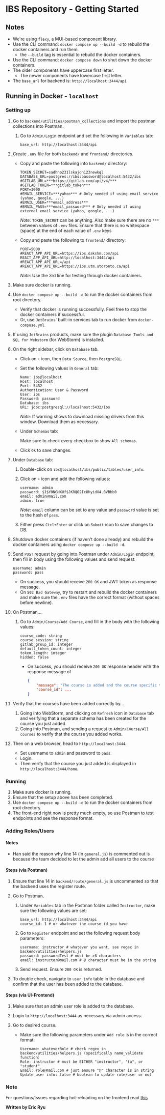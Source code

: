 # IBS Repository - Getting Started

## Notes

-   We're using `flexy`, a MUI-based component library.
-   Use the CLI command: `docker compose up --build -d` to rebuild the docker containers and run them.
    -   the `--build` tag is essential to rebuild the docker containers.
-   Use the CLI command: `docker compose down` to shut down the docker containers.
-   The older components have uppercase first letter.
    -   The newer components have lowercase first letter.
-   The `base_url` for backend is: `http://localhost:3444/api`




## Running in Docker - `localhost`

### Setting up

1. Go to `backend/utilities/postman_collections` and import the postman collections into Postman.

     1.   Go to `Admin/Login` endpoint and set the following in `Variables` tab:

          ```
          base_url: http://localhost:3444/api
          ```

2. Create `.env` file for both `backend/` and `frontend/` directories.

     -   Copy and paste the following into `backend/` directory:

         ```env
         TOKEN_SECRET=sadhno231lskajdn123newkql
         DATABASE_URL=postgres://ibs:password@localhost:5432/ibs
         #GITLAB_URL=***https://gitlab.com/api/v4/***
         #GITLAB_TOKEN=***gitlab_token***
         PORT=3000
         #EMAIL_SERVICE=***yahoo*** # Only needed if using email service (yahoo, google, ...)
         #EMAIL_USER=***email_address***
         #EMAIL_PASS=***email_password*** # Only needed if using external email service (yahoo, google, ...)
         ```

         *Note*: `TOKEN_SECRET` can be anything. 
         Also make sure there are no `***` between values of `.env` files. 
         Ensure that there is no whitespace (space) at the end of each value of `.env` keys

     -   Copy and paste the following to `frontend/` directory:

         ```env
         PORT=5000
         #REACT_APP_API_URL=https://ibs.dakshm.com/api
         REACT_APP_API_URL=http://localhost:3444/api
         #REACT_APP_API_URL=/api
         #REACT_APP_API_URL=https://ibs.utm.utoronto.ca/api
         ```

         *Note*: Use the 3rd line for testing through docker containers.

3. Make sure docker is running.

4. Use `docker compose up --build -d` to run the docker containers from root directory.

     -   Verify that docker is running successfully. Feel free to stop the docker containers if successful.
     -   Or, use `JetBrains`'  built-in services tab to run docker from `docker-compose.yml`.

5. If using `JetBrains` products, make sure the plugin `Database Tools and SQL for Webstorm` (for WebStorm) is installed.

6. On the right sidebar, click on `Database` tab. 

     -   Click on `+` icon, then `Data Source`, then `PostgreSQL`.

     -   Set the following values in `General` tab:

         ```
         Name: ibs@localhost
         Host: localhost
         Port: 5432
         Authentication: User & Password
         User: ibs
         Password: password
         Database: ibs
         URL: jdbc:postgresql://localhost:5432/ibs
         ```

         *Note*: If warning shows to download missing drivers from this window. Download them as necessary.

     -   Under `Schemas` tab:

         Make sure to check every checkbox to show `All schemas`.

     -   Click `Ok` to save changes.

7. Under `Database` tab:

     1.   Double-click on `ibs@localhost/ibs/public/tables/user_info`.

     2.   Click on `+` icon and add the following values:

          ```
          username: admin
          password: $1$Y0NGHXUf$JKRQO2Ic8HyidX4.0VBbb0
          email: admin@mail.com
          admin: true
          ```

          *Note*: `email` column can be set to any value and `password` value is set to the hash of `pass`.

     3.   Either press `Ctrl+Enter` or click on `Submit` icon to save changes to DB.

8. Shutdown docker containers (if haven't done already) and rebuild the docker containers using `docker compose up --build -d`.

9. Send `POST` request by going into Postman under `Admin/Login` endpoint, then fill in body using the following values and send request:

     ```
     username: admin
     password: pass
     ```

     -   On success, you should receive `200 OK` and JWT token as response message.
     -   On `502 Bad Gateway`, try to restart and rebuild the docker containers and make sure the `.env` files have the correct format (without spaces before newline).

10. On Postman....

      1.   Go to `Admin/Course/Add Course`, and fill in the body with the following values:

           ```
           course_code: string
           course_session: string
           gitlab_group_id: integer
           default_token_count: integer
           token_length: integer
           hidden: false
           ```

           -   On success, you should receive `200 OK` response header with the response message of

               ```json
               {
                   "message": "The course is added and the course specific tables have been created.",
                   "course_id": ...
               }
               ```

11. Verify that the courses have been added correctly by...

      1.   Going into WebStorm, and clicking on `Refresh` icon in `Database` tab and verifying that a separate schema has been created for the course you just added.
      2.   Going into Postman, and sending a request to `Admin/Course/All courses` to verify that the course you added works.

12. Then on a web browser, head to `http://localhost:3444`.

      -   Set username to `admin` and password to `pass`.
      -   Login.
      -   Then verify that the course you just added is displayed in `http://localhost:3444/home`.



### Running

1. Make sure docker is running.
2. Ensure that the setup above has been completed.
3. Use `docker compose up --build -d` to run the docker containers from root directory.
4. The front-end right now is pretty much empty, so use Postman to test endpoints and see the response format.



### Adding Roles/Users

#### Notes

-   Han said the reason why line 14 (in `general.js`) is commented out is because the team decided to let the admin add all users to the course

#### Steps (via Postman)

1. Ensure that line 14 in `backend/route/general.js` is uncommented so that the backend uses the register route.

2. Go to Postman.

     1.   Under `Variables` tab in the Postman folder called `Instructor`, make sure the following values are set:

          ```
          base_url: http://localhost:3444/api
          course_id: 1 # or whatever the course id you have
          ```

     2.   Go to `Register` endpoint and set the following request body parameters:

          ```
          username: instructor # whatever you want, see regex in backend/utilities/helpers.js
          password: passwordTest # must be >8 characters
          email: instructor@mail.com # @ character must be in the string
          ```

     3.   Send request. Ensure `200 OK` is returned.

3. To double check, navigate to `user_info` table in the database and confirm that the user has been added to the database.

#### Steps (via UI-Frontend)

1. Make sure that an admin user role is added to the database.

2. Login to `http://localhost:3444` as necessary via admin access.

3. Go to desired course.

     -   Make sure the following parameters under `Add role` is in the correct format:

         ```
         Username: whateverRole # check regex in backend/utilities/helpers.js (specifically name_validate function)
         Role: instructor # must be EITHER "instructor", "ta", or "student"
         Email: role@mail.com # just ensure "@" character is in string
         Update user info: false # boolean to update role/user or not
         ```

### Note
For questions/issues regarding hot-reloading on the frontend read [this](hot_reloading.md)

**Written by Eric Ryu**
